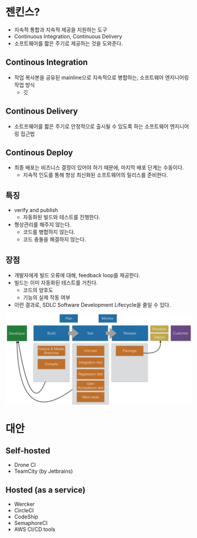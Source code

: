 # 젠킨스?
- 지속적 통합과 지속적 제공을 지원하는 도구
- Continuous Integration, Continuous Delivery
- 소프트웨어를 짧은 주기로 제공하는 것을 도와준다.

## Continous Integration
- 작업 복사본을 공유된 mainline으로 지속적으로 병합하는, 소프트웨어 엔지니어링 작업 방식
    - 깃

## Continous Delivery
- 소트프웨어를 짧은 주기로 안정적으로 출시될 수 있도록 하는 소프트웨어 엔지니어링 접근법

## Continous Deploy
- 최종 배포는 비즈니스 결정이 있어야 하기 때문에, 마지막 배포 단계는 수동이다.
    - 지속적 인도를 통해 항상 최신화된 소프트웨어의 릴리스를 준비한다.

## 특징
- verify and publish
    - 자동화된 빌드와 테스트를 진행한다.
- 형상관리를 해주지 않는다.
    - 코드를 병합하지 않는다.
    - 코드 충돌을 해결하지 않는다.

## 장점
- 개발자에게 빌드 오류에 대해, feedback loop를 제공한다.
- 빌드는 이미 자동화된 테스트를 거친다. 
    - 코드의 양호도
    - 기능의 실제 작동 여부
- 이런 결과로, SDLC Software Development Lifecycle을 줄일 수 있다.

![sdlc](sdlc.png)


# 대안
## Self-hosted
- Drone CI
- TeamCity (by Jetbrains)

## Hosted (as a service)
- Wercker
- CircleCI
- CodeShip
- SemaphoreCI
- AWS CI/CD tools

